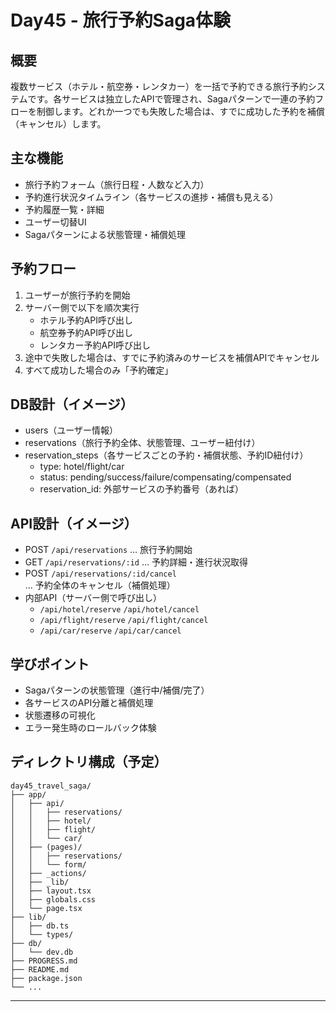 # Day45 - 旅行予約Saga体験

## 概要
複数サービス（ホテル・航空券・レンタカー）を一括で予約できる旅行予約システムです。各サービスは独立したAPIで管理され、Sagaパターンで一連の予約フローを制御します。どれか一つでも失敗した場合は、すでに成功した予約を補償（キャンセル）します。

## 主な機能
- 旅行予約フォーム（旅行日程・人数など入力）
- 予約進行状況タイムライン（各サービスの進捗・補償も見える）
- 予約履歴一覧・詳細
- ユーザー切替UI
- Sagaパターンによる状態管理・補償処理

## 予約フロー
1. ユーザーが旅行予約を開始
2. サーバー側で以下を順次実行
    - ホテル予約API呼び出し
    - 航空券予約API呼び出し
    - レンタカー予約API呼び出し
3. 途中で失敗した場合は、すでに予約済みのサービスを補償APIでキャンセル
4. すべて成功した場合のみ「予約確定」

## DB設計（イメージ）
- users（ユーザー情報）
- reservations（旅行予約全体、状態管理、ユーザー紐付け）
- reservation_steps（各サービスごとの予約・補償状態、予約ID紐付け）
    - type: hotel/flight/car
    - status: pending/success/failure/compensating/compensated
    - reservation_id: 外部サービスの予約番号（あれば）

## API設計（イメージ）
- POST `/api/reservations` … 旅行予約開始
- GET `/api/reservations/:id` … 予約詳細・進行状況取得
- POST `/api/reservations/:id/cancel` … 予約全体のキャンセル（補償処理）
- 内部API（サーバー側で呼び出し）
    - `/api/hotel/reserve` `/api/hotel/cancel`
    - `/api/flight/reserve` `/api/flight/cancel`
    - `/api/car/reserve` `/api/car/cancel`

## 学びポイント
- Sagaパターンの状態管理（進行中/補償/完了）
- 各サービスのAPI分離と補償処理
- 状態遷移の可視化
- エラー発生時のロールバック体験

## ディレクトリ構成（予定）
```
day45_travel_saga/
├── app/
│   ├── api/
│   │   ├── reservations/
│   │   ├── hotel/
│   │   ├── flight/
│   │   └── car/
│   ├── (pages)/
│   │   ├── reservations/
│   │   └── form/
│   ├── _actions/
│   ├── _lib/
│   ├── layout.tsx
│   ├── globals.css
│   └── page.tsx
├── lib/
│   ├── db.ts
│   └── types/
├── db/
│   └── dev.db
├── PROGRESS.md
├── README.md
├── package.json
└── ...
```

---
